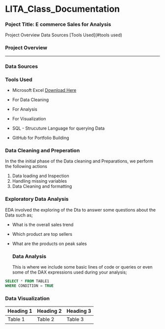 # LITA_Class_Documentation
### Poject Title: E commerce Sales for Analysis
Project Overview
Data Sources 
[Tools Used](#tools used)

### Project Overview

---
### Data Sources

### Tools Used
- Microsoft Excel [Download Here](https://www.microsoft.com)
- For Data Cleaning
- For Analysis
- For Visualization
 
- SQL - Strucuture Language for querying Data
- GitHub for Portfolio Building

### Data Cleaning and Preperation
In the the initial phase of the Data cleaning and Preparations, we perform the following actions
1. Data loading and Inspection
2. Handling missing variables
3. Data Cleaning and formatting

### Exploratory Data Analysis
EDA involved the exploring of the Dta to answer some questions about the Data such as;
- What is the overall sales trend
- Which product are top sellers
- What are the products on peak sales

  ### Data Analysis
  This is where we include some basic lines of code or queries or even some of the DAX expressions used during your analysis;

```SQL
SELECT * FROM TABLE1
WHERE CONDITION = TRUE
```

### Data Visualization

|Heading 1|Heading 2|Heading 3|
|---------|---------|---------|
|Table 1|Table 2|Table 3|
